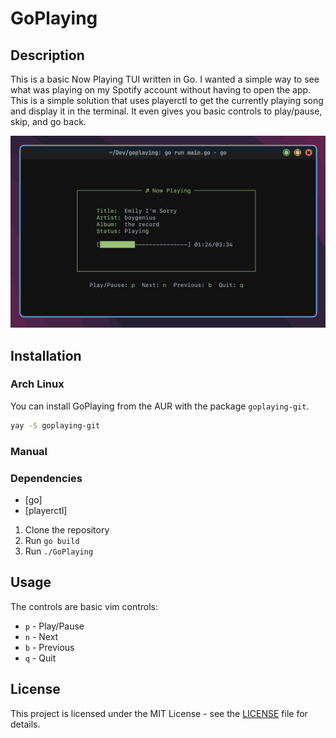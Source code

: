 # GoPlaying

## Description

This is a basic Now Playing TUI written in Go. I wanted a simple way to see what was playing on my Spotify account without having to open the app. This is a simple solution that uses playerctl to get the currently playing song and display it in the terminal. It even gives you basic controls to play/pause, skip, and go back.

![GoPlaying](assets/GoPlaying.jpeg)

## Installation

### Arch Linux

You can install GoPlaying from the AUR with the package `goplaying-git`.
```bash
yay -S goplaying-git
```

### Manual

### Dependencies

- [go]
- [playerctl]

1. Clone the repository
2. Run `go build`
3. Run `./GoPlaying`

## Usage

The controls are basic vim controls:
- `p` - Play/Pause
- `n` - Next
- `b` - Previous
- `q` - Quit

## License

This project is licensed under the MIT License - see the [LICENSE](LICENSE) file for details.

